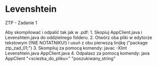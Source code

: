 # Levenshtein
ZTP - Zadanie 1

Aby skompilować i odpalić tak jak w .pdf:
	1. Skopiuj AppClient.java i Levenshtein.java do oddzielnego folderu.
	2. Otwórz oba pliki w edytorze tekstowym (!NIE NOTATNIKU!) i usuń z obu pierwszą linijkę ("package ztp_zad_01;")
	3. Skompiluj za pomocą komendy: javac -Xlint Levenshtein.java AppClient.java
	4. Odpalasz za pomocą komendy: java AppClient "<sciezka_do_pliku>" "poszukiwany_string"